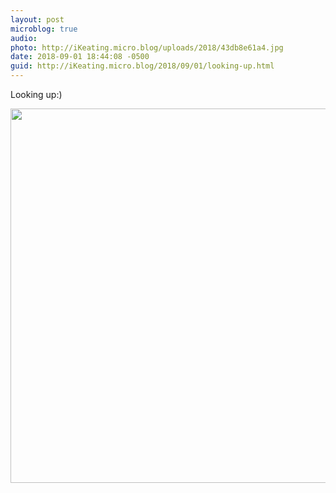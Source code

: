 ```yaml
---
layout: post
microblog: true
audio: 
photo: http://iKeating.micro.blog/uploads/2018/43db8e61a4.jpg
date: 2018-09-01 18:44:08 -0500
guid: http://iKeating.micro.blog/2018/09/01/looking-up.html
---
```

Looking up:)

<img src="http://iKeating.micro.blog/uploads/2018/43db8e61a4.jpg" width="600" height="599" />

